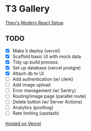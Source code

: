 # T3 Gallery

[Theo's Modern React Setup](https://www.youtube.com/watch?v=d5x0JCZbAJs)

## TODO

- [x] Make it deploy (vercel)
- [x] Scaffold basic UI with mock data
- [x] Tidy up build process
- [x] Set up database (vercel postgre)
- [x] Attach db to UI
- [ ] Add authentication (w/ clerk)
- [ ] Add image upload
- [ ] Error management (w/ Sentry)
- [ ] Routing/image page (parallel route)
- [ ] Delete button (w/ Server Actions)
- [ ] Analytics (posthog)
- [ ] Rate limiting (upstash)

[Hosted on Vercel](https://t3gallery-flax-chi.vercel.app/)

